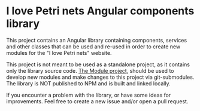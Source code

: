 # I love Petri nets Angular components library

This project contains an Angular library containing components, services and other classes that can be used and re-used in order to create new modules for the "I love Petri nets" website.

This project is not meant to be used as a standalone project, as it contains only the library source code.
[The Module project](https://github.com/ILPN/ILPN-Module), should be used to develop new modules and make changes to this project via git-submodules.
The library is NOT published to NPM and is built and linked locally.

If you encounter a problem with the library, or have some ideas for improvements. Feel free to create a new issue and/or open a pull request.
